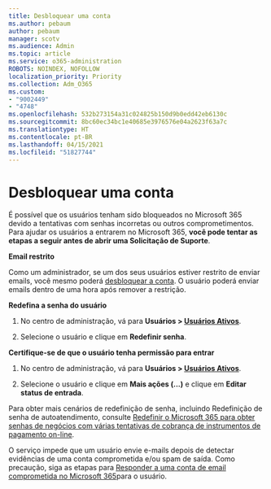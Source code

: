 ```yaml
---
title: Desbloquear uma conta
ms.author: pebaum
author: pebaum
manager: scotv
ms.audience: Admin
ms.topic: article
ms.service: o365-administration
ROBOTS: NOINDEX, NOFOLLOW
localization_priority: Priority
ms.collection: Adm_O365
ms.custom:
- "9002449"
- "4748"
ms.openlocfilehash: 532b273154a31c024825b150d9b0edd42eb6130c
ms.sourcegitcommit: 8bc60ec34bc1e40685e3976576e04a2623f63a7c
ms.translationtype: HT
ms.contentlocale: pt-BR
ms.lasthandoff: 04/15/2021
ms.locfileid: "51827744"
---
```

# <a name="unlocking-an-account"></a>Desbloquear uma conta

É possível que os usuários tenham sido bloqueados no Microsoft 365 devido a tentativas com senhas incorretas ou outros comprometimentos. Para ajudar os usuários a entrarem no Microsoft 365, **você pode tentar as etapas a seguir antes de abrir uma Solicitação de Suporte**. 

**Email restrito**

Como um administrador, se um dos seus usuários estiver restrito de enviar emails, você mesmo poderá [desbloquear a conta](https://docs.microsoft.com/microsoft-365/security/office-365-security/removing-user-from-restricted-users-portal-after-spam). O usuário poderá enviar emails dentro de uma hora após remover a restrição.

**Redefina a senha do usuário**

1. No centro de administração, vá para **Usuários > [Usuários Ativos](https://admin.microsoft.com/Adminportal/Home?source=applauncher#/users)**.

2. Selecione o usuário e clique em **Redefinir senha**.

**Certifique-se de que o usuário tenha permissão para entrar**

1. No centro de administração, vá para **Usuários > [Usuários Ativos](https://admin.microsoft.com/Adminportal/Home?source=applauncher#/users)**.

2. Selecione o usuário e clique em **Mais ações (...)** e clique em **Editar status de entrada**.

Para obter mais cenários de redefinição de senha, incluindo Redefinição de senha de autoatendimento, consulte [Redefinir o Microsoft 365 para obter senhas de negócios com várias tentativas de cobrança de instrumentos de pagamento on-line](https://docs.microsoft.com/microsoft-365/admin/add-users/reset-passwords?view=o365-worldwide).

O serviço impede que um usuário envie e-mails depois de detectar evidências de uma conta comprometida e/ou spam de saída. Como precaução, siga as etapas para [Responder a uma conta de email comprometida no Microsoft 365](https://docs.microsoft.com/microsoft-365/security/office-365-security/responding-to-a-compromised-email-account)para o usuário.
